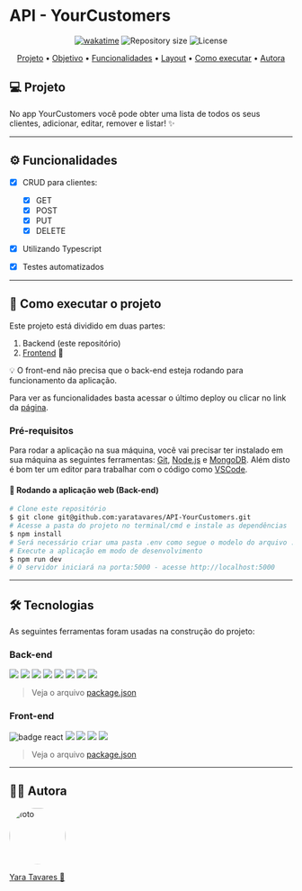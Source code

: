 # API - YourCustomers

<p align="center">
    <a href="https://wakatime.com/badge/user/97595b44-027b-4695-a588-53e9c884f7e2/project/5d094088-54c6-430c-a01f-dc0bf4034f8f"><img src="https://wakatime.com/badge/user/97595b44-027b-4695-a588-53e9c884f7e2/project/5d094088-54c6-430c-a01f-dc0bf4034f8f.svg" alt="wakatime"></a>
    <img alt="Repository size" src="https://img.shields.io/github/repo-size/yaratavares/YourCustomers">
   <img alt="License" src="https://img.shields.io/badge/license-MIT-brightgreen"></p>
</p>
<p align="center">
 <a href="#projeto">Projeto</a> •
  <a href="#objetivo">Objetivo</a> •
 <a href="#funcionalidades">Funcionalidades</a> •
 <a href="#layout">Layout</a> • 
 <a href="#como-executar">Como executar</a> • 
 <a href="#autora">Autora</a>
</p>


## 💻 Projeto

No app YourCustomers você pode obter uma lista de todos os seus clientes, adicionar, editar, remover e listar! ✨

---

## ⚙️ Funcionalidades

- [x] CRUD para clientes:

    - [x] GET
    - [x] POST
    - [x] PUT
    - [x] DELETE

- [x] Utilizando Typescript

- [x] Testes automatizados

---

## 🚀 Como executar o projeto

Este projeto está dividido em duas partes:

1. Backend (este repositório)
2. [Frontend](https://github.com/yaratavares/YourCustomers) 🧭

💡 O front-end não precisa que o back-end esteja rodando para funcionamento da aplicação.

Para ver as funcionalidades basta acessar o último deploy ou clicar no link da [página](https://your-customers.vercel.app/).

### Pré-requisitos

Para rodar a aplicação na sua máquina, você vai precisar ter instalado em sua máquina as seguintes ferramentas:
[Git](https://git-scm.com), [Node.js](https://nodejs.org/en/) e [MongoDB](https://www.mongodb.com/docs/manual/tutorial/getting-started/).
Além disto é bom ter um editor para trabalhar com o código como [VSCode](https://code.visualstudio.com/).

#### 🎲 Rodando a aplicação web (Back-end)

```bash
# Clone este repositório
$ git clone git@github.com:yaratavares/API-YourCustomers.git
# Acesse a pasta do projeto no terminal/cmd e instale as dependências
$ npm install
# Será necessário criar uma pasta .env como segue o modelo do arquivo .env.example
# Execute a aplicação em modo de desenvolvimento
$ npm run dev
# O servidor iniciará na porta:5000 - acesse http://localhost:5000
```
---

## 🛠 Tecnologias

As seguintes ferramentas foram usadas na construção do projeto:

### Back-end

<p>
<a src="https://nodejs.org/en/"><img src="https://img.shields.io/badge/Node.js-339933?style=for-the-badge&logo=nodedotjs&logoColor=white" /></a>
<img src='https://img.shields.io/badge/TypeScript-007ACC?style=for-the-badge&logo=typescript&logoColor=white'>
<a src="https://expressjs.com/pt-br/"><img src="https://img.shields.io/badge/Express.js-000000?style=for-the-badge&logo=express&logoColor=white"/></a>
<a src="https://www.mongodb.com/docs/manual/tutorial/getting-started/"><img src="https://img.shields.io/badge/MongoDB-4EA94B?style=for-the-badge&logo=mongodb&logoColor=white"/></a>
<a src="https://joi.dev/"><img src="https://img.shields.io/badge/joi-0A7EFA?style=for-the-badge"/></a>
<a src="https://github.com/expressjs/cors"><img src="https://img.shields.io/badge/cors-000000?style=for-the-badge"/></a>
<a src="https://github.com/motdotla/dotenv"><img src="https://img.shields.io/badge/.env-ECD53F?style=for-the-badge"/></a>
<a src='https://jestjs.io/docs/next/getting-started'>
<img src='https://img.shields.io/badge/Jest-C21325?style=for-the-badge&logo=jest&logoColor=white'/>
</a>
</p>


> Veja o arquivo [package.json](./package.json)

 ### Front-end

<p >
<a src="https://reactjs.org/">
<img src="https://img.shields.io/badge/React-20232A?style=for-the-badge&logo=react&logoColor=61DAFB" alt="badge react"/> </a><a src="https://github.com/ReactTraining/react-router/tree/master/packages/react-router-dom"><img src="https://img.shields.io/badge/React_Router-CA4245?style=for-the-badge&logo=react-router&logoColor=white"/></a>
<a src="https://axios-http.com/"><img src="https://img.shields.io/badge/Axios-6F63E7?style=for-the-badge"/></a>
<a src='https://mui.com/pt/'>
<img src='https://img.shields.io/badge/Material%20UI-007FFF?style=for-the-badge&logo=mui&logoColor=white'>
</a> <a src="https://react-hot-toast.com/"><img src="https://img.shields.io/badge/React Hot Toast-482307?style=for-the-badge"/></a> 
</p>

> Veja o arquivo [package.json](https://github.com/yaratavares/YourClients/blob/main/package.json) 

---

## 🧜‍♀️ Autora

<a href="https://www.linkedin.com/in/yaracristinatavares/" >
 <img style="clip-path: circle()" src="https://avatars.githubusercontent.com/u/91642311?v=4" width="100px;" alt="foto"/>
 <p>Yara Tavares 🚀</p>
</a>